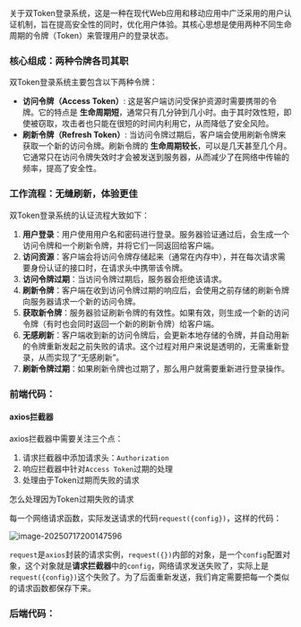 关于双Token登录系统，这是一种在现代Web应用和移动应用中广泛采用的用户认证机制，旨在提高安全性的同时，优化用户体验。其核心思想是使用两种不同生命周期的令牌（Token）来管理用户的登录状态。

### 核心组成：两种令牌各司其职

双Token登录系统主要包含以下两种令牌：

- **访问令牌（Access Token）**: 这是客户端访问受保护资源时需要携带的令牌。它的特点是 **生命周期短**，通常只有几分钟到几小时。由于其时效性短，即使被窃取，攻击者也只能在很短的时间内利用它，从而降低了安全风险。
- **刷新令牌（Refresh Token）**: 当访问令牌过期后，客户端会使用刷新令牌来获取一个新的访问令牌。刷新令牌的 **生命周期较长**，可以是几天甚至几个月。它通常只在访问令牌失效时才会被发送到服务器，从而减少了在网络中传输的频率，提高了安全性。



### 工作流程：无缝刷新，体验更佳

双Token登录系统的认证流程大致如下：

1. **用户登录**：用户使用用户名和密码进行登录。服务器验证通过后，会生成一个访问令牌和一个刷新令牌，并将它们一同返回给客户端。
2. **访问资源**：客户端会将访问令牌存储起来（通常在内存中），并在每次请求需要身份认证的接口时，在请求头中携带该令牌。
3. **访问令牌过期**：当访问令牌过期后，服务器会拒绝该请求。
4. **刷新令牌**：客户端在收到访问令牌过期的响应后，会使用之前存储的刷新令牌向服务器请求一个新的访问令牌。
5. **获取新令牌**：服务器验证刷新令牌的有效性。如果有效，则生成一个新的访问令牌（有时也会同时返回一个新的刷新令牌）给客户端。
6. **无感刷新**：客户端收到新的访问令牌后，会更新本地存储的令牌，并自动用新的令牌重新发起之前失败的请求。这个过程对用户来说是透明的，无需重新登录，从而实现了“无感刷新”。
7. **刷新令牌过期**：如果刷新令牌也过期了，那么用户就需要重新进行登录操作。



### 前端代码：

#### axios拦截器

axios拦截器中需要关注三个点：

1. 请求拦截器中添加请求头：`Authorization`
2. 响应拦截器中针对`Access Token`过期的处理
3. 处理由于Token过期而失败的请求



怎么处理因为Token过期失败的请求

每一个网络请求函数，实际发送请求的代码`request({config})`，这样的代码：

![image-20250717200147596](C:\Users\admin\AppData\Roaming\Typora\typora-user-images\image-20250717200147596.png)

`request`是`axios`封装的请求实例，`request({})`内部的对象，是一个`config`配置对象，这个对象就是**请求拦截器**中的`config`，网络请求发送失败了，实际上是`request({config})`这个失败了。为了后面重新发送，我们肯定需要把每一个类似的请求函数都保存下来。



### 后端代码：